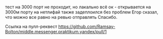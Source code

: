 тест на 3000 порт не проходит, но лакально всё ок - открывается на 3000м порту 
на нетлифай также задеплоился без проблем
Егор сказал, что можно все равно на ревью отправлять
Спасибо.



Ссылка на пулл-реквест https://github.com/Ramsay-Bolton/middle.messenger.praktikum.yandex/pull/1
